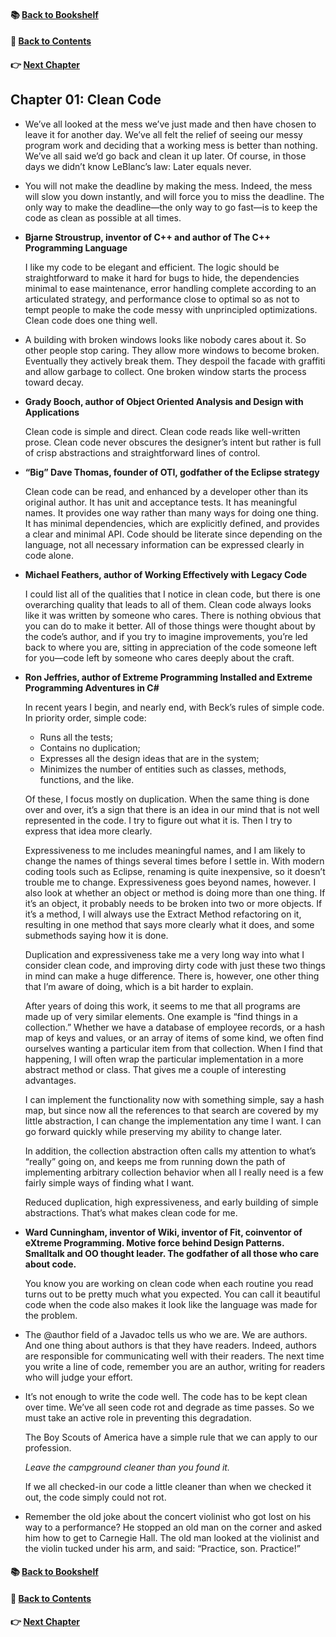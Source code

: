 #### &#x1F4DA; [Back to Bookshelf](../)
#### &#x1F4DC; [Back to Contents](./README.md#contents)
#### &#x1F449; [Next Chapter](./Ch02_Meaningful_Names.md)

## Chapter 01: Clean Code

- We’ve all looked at the mess we’ve just made and then have chosen to leave it for another day. We’ve all felt the relief of seeing our messy program work and deciding that a working mess is better than nothing. We’ve all said we’d go back and clean it up later. Of course, in those days we didn’t know LeBlanc’s law: Later equals never.


- You will not make the deadline by making the mess. Indeed, the mess will slow you down instantly, and will force you to miss the deadline. The only way to make the deadline—the only way to go fast—is to keep the code as clean as possible at all times.

- **Bjarne Stroustrup, inventor of C++ and author of The C++ Programming Language**

	I like my code to be elegant and efficient. The logic should be straightforward to make it hard for bugs to hide, the dependencies minimal to ease maintenance, error handling complete according to an articulated strategy, and performance close to optimal so as not to tempt people to make the code messy with unprincipled optimizations. Clean code does one thing well.

- A building with broken windows looks like nobody cares about it. So other people stop caring. They allow more windows to become broken. Eventually they actively break them. They despoil the facade with graffiti and allow garbage to collect. One broken window starts the process toward decay.

- **Grady Booch, author of Object Oriented Analysis and Design with Applications**

	Clean code is simple and direct. Clean code reads like well-written prose. Clean code never obscures the designer’s intent but rather is full of crisp abstractions and straightforward lines of control.

- **“Big” Dave Thomas, founder of OTI, godfather of the Eclipse strategy**

	Clean code can be read, and enhanced by a developer other than its original author. It has unit and acceptance tests. It has meaningful names. It provides one way rather than many ways for doing one thing. It has minimal dependencies, which are explicitly defined, and provides a clear and minimal API. Code should be literate since depending on the language, not all necessary information can be expressed clearly in code alone.

- **Michael Feathers, author of Working Effectively with Legacy Code**

	I could list all of the qualities that I notice in clean code, but there is one overarching quality that leads to all of them. Clean code always looks like it was written by someone who cares. There is nothing obvious that you can do to make it better. All of those things were thought about by the code’s author, and if you try to imagine improvements, you’re led back to where you are, sitting in appreciation of the code someone left for you—code left by someone who cares deeply about the craft.

- **Ron Jeffries, author of Extreme Programming Installed and Extreme Programming Adventures in C#**

	In recent years I begin, and nearly end, with Beck’s rules of simple code. In priority order, simple code:
	- Runs all the tests;
	- Contains no duplication;
	- Expresses all the design ideas that are in the system;
	- Minimizes the number of entities such as classes, methods, functions, and the like.

	Of these, I focus mostly on duplication. When the same thing is done over and over, it’s a sign that there is an idea in our mind that is not well represented in the code. I try to figure out what it is. Then I try to express that idea more clearly.

	Expressiveness to me includes meaningful names, and I am likely to change the names of things several times before I settle in. With modern coding tools such as Eclipse, renaming is quite inexpensive, so it doesn’t trouble me to change. Expressiveness goes beyond names, however. I also look at whether an object or method is doing more than one thing. If it’s an object, it probably needs to be broken into two or more objects. If it’s a method, I will always use the Extract Method refactoring on it, resulting in one method that says more clearly what it does, and some submethods saying how it is done.

	Duplication and expressiveness take me a very long way into what I consider clean code, and improving dirty code with just these two things in mind can make a huge difference. There is, however, one other thing that I’m aware of doing, which is a bit harder to explain.

	After years of doing this work, it seems to me that all programs are made up of very similar elements. One example is “find things in a collection.” Whether we have a database of employee records, or a hash map of keys and values, or an array of items of some kind, we often find ourselves wanting a particular item from that collection. When I find that happening, I will often wrap the particular implementation in a more abstract method or class. That gives me a couple of interesting advantages.

	I can implement the functionality now with something simple, say a hash map, but since now all the references to that search are covered by my little abstraction, I can change the implementation any time I want. I can go forward quickly while preserving my ability to change later.

	In addition, the collection abstraction often calls my attention to what’s “really” going on, and keeps me from running down the path of implementing arbitrary collection behavior when all I really need is a few fairly simple ways of finding what I want.

	Reduced duplication, high expressiveness, and early building of simple abstractions. That’s what makes clean code for me.

- **Ward Cunningham, inventor of Wiki, inventor of Fit, coinventor of eXtreme Programming. Motive force behind Design Patterns. Smalltalk and OO thought leader. The godfather of all those who care about code.**

	You know you are working on clean code when each routine you read turns out to be pretty much what you expected. You can call it beautiful code when the code also makes it look like the language was made for the problem.

- The @author field of a Javadoc tells us who we are. We are authors. And one thing about authors is that they have readers. Indeed, authors are responsible for communicating well with their readers. The next time you write a line of code, remember you are an author, writing for readers who will judge your effort.

- It’s not enough to write the code well. The code has to be kept clean over time. We’ve all seen code rot and degrade as time passes. So we must take an active role in preventing this degradation.

	The Boy Scouts of America have a simple rule that we can apply to our profession.

	*Leave the campground cleaner than you found it.*

	If we all checked-in our code a little cleaner than when we checked it out, the code simply could not rot.

- Remember the old joke about the concert violinist who got lost on his way to a performance? He stopped an old man on the corner and asked him how to get to Carnegie Hall. The old man looked at the violinist and the violin tucked under his arm, and said: “Practice, son. Practice!”

#### &#x1F4DA; [Back to Bookshelf](../)
#### &#x1F4DC; [Back to Contents](./README.md#contents)
#### &#x1F449; [Next Chapter](./Ch02_Meaningful_Names.md)